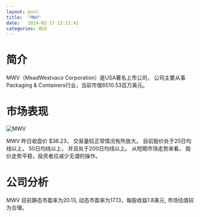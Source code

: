 ```yaml
---
layout: post
title:  "MWV"
date:   2014-02-17 12:21:41
categories: 观点
---
```


# 简介
MWV（MeadWestvaco Corporation）是USA著名上市公司，
公司主要从事Packaging & Containers行业，当前市值6510.53百万美元。

# 市场表现

![MWV](http://finviz.com/chart.ashx?t=MWV&ty=c&ta=1&p=d&s=l)

MWV 昨日收盘价 $36.23，
交易量较正常情况有所放大。
目前股价处于20日均线以上，
50日均线以上，
并且处于200日均线以上。
从短期市场走势来看，
股价走势平稳，投资者应减少无谓的操作。

# 公司分析
MWV 目前静态市盈率为20.13, 动态市盈率为17.13，每股收益1.8美元,
市场估值较为合理。
